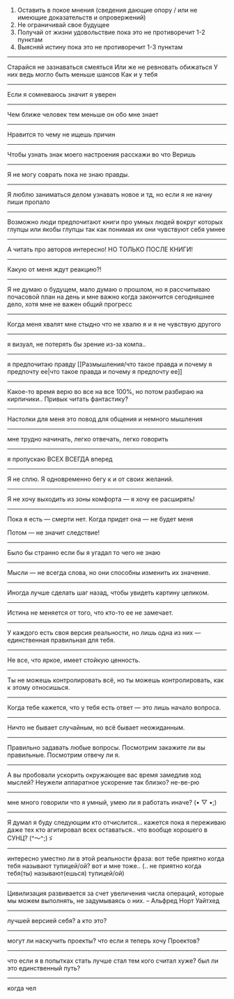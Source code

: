 1. Оставить в покое мнения (сведения дающие опору / или не имеющие доказательств и опровержений)
2. Не ограничивай свое будущее
3. Получай от жизни удовольствие пока это не противоречит 1-2 пунктам
4. Выясняй истину пока это не противоречит 1-3 пунктам
---
Старайся не зазнаваться смеяться
Или же не ревновать обижаться
У них ведь могло быть меньше шансов
Как и у тебя

---
Если я сомневаюсь значит я уверен

---
Чем ближе человек тем меньше он обо мне знает

---
Нравится то чему не ищешь причин

---
Чтобы узнать знак моего настроения расскажи во что Веришь

---
Я не могу соврать пока не знаю правды.

---
Я люблю заниматься делом узнавать новое и тд, но если я не начну пиши пропало

---
Возможно люди предпочитают книги про умных людей вокруг которых глупцы или якобы глупцы так как понимая их они чувствуют себя умнее

---
А читать про авторов интересно!
НО ТОЛЬКО ПОСЛЕ КНИГИ! 

---
Какую от меня ждут реакцию?!

---
Я не думаю о будущем, мало думаю о прошлом, но я рассчитываю почасовой план на день и мне важно когда закончится сегодняшнее дело, хотя мне не важен общий прогресс

---
Когда меня хвалят мне стыдно что не хвалю я и я не чувствую другого

---
я визуал, не потерять бы зрение из-за компа..

---
я предпочитаю правду [[Размышления/что такое правда и почему я предпочту ее|что такое правда и почему я предпочту ее]]

---
Какое-то время верю во все на все 100%, но потом разбираю на кирпичики.. Привык читать фантастику?

---
Настолки для меня это повод для общения и немного мышления

---
мне трудно начинать, легко отвечать, легко говорить

---
я пропускаю ВСЕХ ВСЕГДА вперед

---
Я не сплю. Я одновременно бегу к и от своих желаний. 

---
Я не хочу выходить из зоны комфорта — я хочу ее расширять!

---
Пока я есть — смерти нет. Когда придет она — не будет меня

Потом — не значит следствие!

---
Было бы странно если бы я угадал то чего не знаю

---
Мысли — не всегда слова, но они способны изменить их значение.

---
Иногда лучше сделать шаг назад, чтобы увидеть картину целиком.

---
Истина не меняется от того, что кто-то ее не замечает.

---
У каждого есть своя версия реальности, но лишь одна из них — единственная правильная для тебя.

---
Не все, что яркое, имеет стойкую ценность.

---
Ты не можешь контролировать всё, но ты можешь контролировать, как к этому относишься.

---
Когда тебе кажется, что у тебя есть ответ — это лишь начало вопроса.

---
Ничто не бывает случайным, но всё бывает неожиданным.

---
Правильно задавать любые вопросы.
Посмотрим закажите ли вы правильные.
Посмотрим отвечу ли я.

---
А вы пробовали ускорить окружающее вас время замедлив ход мыслей? Неужели аппаратное ускорение так близко? не-ве-рю

---
мне много говорили что я умный, умею ли я работать иначе? (⁠•⁠ ⁠▽⁠ ⁠•⁠;⁠) 

---
Я думал я буду следующим кто отчислится... кажется пока я переживаю даже тех кто агитировал всех оставаться.. что вообще хорошего в СУНЦ? (⁠^⁠～⁠^⁠;⁠)⁠ゞ 

---
интересно уместно ли в этой реальности фраза: вот тебе приятно когда тебя называют тупицей/ой? вот и мне тоже.. (.. не приятно когда тебя(ты) называют(ешься) тупицей/ой)

---
Цивилизация развивается за счет увеличения числа операций, которые мы можем выполнять, не задумываясь о них. – Альфред Норт Уайтхед

---
лучшей версией себя? а кто это?

---
могут ли наскучить проекты? что если я теперь хочу Проектов?

---
что если я в попытках стать лучше стал тем кого считал хуже? был ли это единственный путь?

---
когда чел
